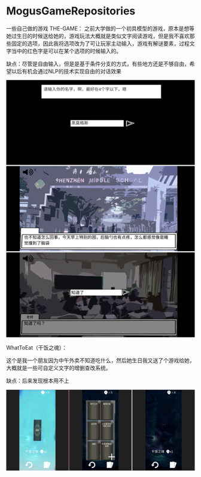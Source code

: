 # MogusGameRepositories

 一些自己做的游戏
THE-GAME：
之前大学做的一个初具模型的游戏，原本是想等她过生日的时候送给她的，游戏玩法大概就是类似文字阅读游戏，但是我不喜欢那些固定的选项，因此我将选项改为了可让玩家主动输入，游戏有解谜要素，过程文字当中的红色字是可以在某个选项的时候输入的。

缺点：尽管是自由输入，但是是基于条件分支的方式，有些地方还是不够自由，希望以后有机会通过NLP的技术实现自由的对话效果

![1](https://github.com/BLACKMogus/MogusGameRepositories/blob/main/APK/THE-GAME/1.jpg?raw=true)
![2](https://github.com/BLACKMogus/MogusGameRepositories/blob/main/APK/THE-GAME/2.jpg?raw=true)
![3](https://github.com/BLACKMogus/MogusGameRepositories/blob/main/APK/THE-GAME/3.jpg?raw=true)


WhatToEat（干饭之魂）：

这个是我一个朋友因为中午外卖不知道吃什么，然后她生日我又送了个游戏给她，大概就是一些可自定义文字的增删查改系统。

缺点：后来发现根本用不上

![11](https://github.com/BLACKMogus/MogusGameRepositories/blob/main/APK/WhatToEat/11.png?raw=true)
